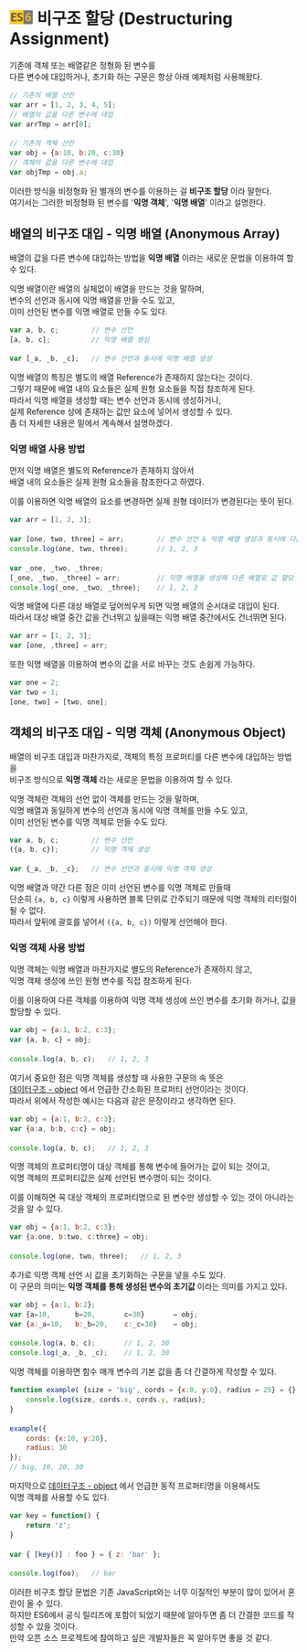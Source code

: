 # <img src="../../image/es6.png" height="25" title="ECMAScript6"> 비구조 할당 (Destructuring Assignment)

기존에 객체 또는 배열같은 정형화 된 변수를  
다른 변수에 대입하거나, 초기화 하는 구문은 항상 아래 예제처럼 사용해왔다.  

```js
// 기존의 배열 선언
var arr = [1, 2, 3, 4, 5];
// 배열의 값을 다른 변수에 대입
var arrTmp = arr[0];

// 기존의 객체 선언
var obj = {a:10, b:20, c:30}
// 객체의 값을 다른 변수에 대입
var objTmp = obj.a;
```

이러한 방식을 비정형화 된 별개의 변수를 이용하는 걸 **비구조 할당** 이라 말한다.  
여기서는 그러한 비정형화 된 변수를 '**익명 객체**', '**익명 배열**' 이라고 설명한다.

## 배열의 비구조 대입 - 익명 배열 (Anonymous Array)
배열의 값을 다른 변수에 대입하는 방법을 **익명 배열** 이라는 새로운 문법을 이용하여 할 수 있다.

익명 배열이란 배열의 실체없이 배열을 만드는 것을 말하며,  
변수의 선언과 동시에 익명 배열을 만들 수도 있고,  
이미 선언된 변수를 익명 배열로 만들 수도 있다.

```js
var a, b, c;		// 변수 선언
[a, b, c];			// 익명 배열 생성

var [_a, _b, _c];	// 변수 선언과 동시에 익명 배열 생성
```

익명 배열의 특징은 별도의 배열 Reference가 존재하지 않는다는 것이다.  
그렇기 때문에 배열 내의 요소들은 실제 원형 요소들을 직접 참조하게 된다.  
따라서 익명 배열을 생성할 때는 변수 선언과 동시에 생성하거나,  
실제 Reference 상에 존재하는 값만 요소에 넣어서 생성할 수 있다.  
좀 더 자세한 내용은 밑에서 계속해서 설명하겠다.

### 익명 배열 사용 방법
먼저 익명 배열은 별도의 Reference가 존재하지 않아서  
배열 내의 요소들은 실제 원형 요소들을 참조한다고 하였다.  

이를 이용하면 익명 배열의 요소를 변경하면 실제 원형 데이터가 변경된다는 뜻이 된다.  
```js
var arr = [1, 2, 3];

var [one, two, three] = arr;		// 변수 선언 & 익명 배열 생성과 동시에 다른 배열로 초기화
console.log(one, two, three);		// 1, 2, 3

var _one, _two, _three;	
[_one, _two, _three] = arr;			// 익명 배열을 생성해 다른 배열로 값 할당
console.log(_one, _two, _three);	// 1, 2, 3
```

익명 배열에 다른 대상 배열로 덮어씌우게 되면 익명 배열의 순서대로 대입이 된다.  
따라서 대상 배열 중간 값을 건너뛰고 싶을때는 익명 배열 중간에서도 건너뛰면 된다.
```js
var arr = [1, 2, 3];
var [one, ,three] = arr;
```

또한 익명 배열을 이용하여 변수의 값을 서로 바꾸는 것도 손쉽게 가능하다.
```js
var one = 2;
var two = 1;
[one, two] = [two, one];
```

## 객체의 비구조 대입 - 익명 객체 (Anonymous Object)
배열의 비구조 대입과 마찬가지로, 객체의 특정 프로퍼티를 다른 변수에 대입하는 방법을  
비구조 방식으로 **익명 객체** 라는 새로운 문법을 이용하여 할 수 있다.

익명 객체란 객체의 선언 없이 객체를 만드는 것을 말하며,  
익명 배열과 동일하게 변수의 선언과 동시에 익명 객체를 만들 수도 있고,  
이미 선언된 변수를 익명 객체로 만들 수도 있다.  

```js
var a, b, c;		// 변수 선언
({a, b, c});		// 익명 객체 생성

var {_a, _b, _c};	// 변수 선언과 동시에 익명 객체 생성
```
익명 배열과 약간 다른 점은 이미 선언된 변수를 익명 객체로 만들때  
단순히 `{a, b, c}` 이렇게 사용하면 블록 단위로 간주되기 때문에 익명 객체의 리터럴이 될 수 없다.  
따라서 앞뒤에 괄호를 넣어서 `({a, b, c})` 이렇게 선언해야 한다.

### 익명 객체 사용 방법
익명 객체는 익명 배열과 마찬가지로 별도의 Reference가 존재하지 않고,  
익명 객체 생성에 쓰인 원형 변수를 직접 참조하게 된다.  

이를 이용하여 다른 객체를 이용하여 익명 객체 생성에 쓰인 변수를 초기화 하거나, 값을 할당할 수 있다.
```js
var obj = {a:1, b:2, c:3};
var {a, b, c} = obj;

console.log(a, b, c);	// 1, 2, 3
```

여기서 중요한 점은 익명 객체를 생성할 때 사용한 구문의 속 뜻은  
[데이터구조 - object](../04-datastructure.ko-KR.md#object) 에서 언급한 간소화된 프로퍼티 선언이라는 것이다.  
따라서 위에서 작성한 예시는 다음과 같은 문장이라고 생각하면 된다.
```js
var obj = {a:1, b:2, c:3};
var {a:a, b:b, c:c} = obj;

console.log(a, b, c);	// 1, 2, 3
```

익명 객체의 프로퍼티명이 대상 객체를 통해 변수에 들어가는 값이 되는 것이고,  
익명 객체의 프로퍼티값은 실제 선언된 변수명이 되는 것이다.

이를 이해하면 꼭 대상 객체의 프로퍼티명으로 된 변수만 생성할 수 있는 것이 아니라는 것을 알 수 있다. 
```js
var obj = {a:1, b:2, c:3};
var {a:one, b:two, c:three} = obj;

console.log(one, two, three);	// 1, 2, 3
```

추가로 익명 객체 선언 시 값을 초기화하는 구문을 넣을 수도 있다.  
이 구문의 의미는 **익명 객체를 통해 생성된 변수의 초기값** 이라는 의미를 가지고 있다.
```js
var obj = {a:1, b:2};
var {a=10,		b=20,		c=30}		= obj;
var {a:_a=10,	b:_b=20,	c:_c=30}	= obj;

console.log(a, b, c);		// 1, 2, 30
console.log(_a, _b, _c);	// 1, 2, 30
```

익명 객체를 이용하면 함수 매개 변수의 기본 값을 좀 더 간결하게 작성할 수 있다.
```js
function example( {size = 'big', cords = {x:0, y:0}, radius = 25} = {} ) {
	console.log(size, cords.x, cords.y, radius);
}

example({
	cords: {x:10, y:20},
	radius: 30
});
// big, 10, 20, 30
```

마지막으로 [데이터구조 - object](../04-datastructure.ko-KR.md#object) 에서 언급한 동적 프로퍼티명을 이용해서도  
익명 객체를 사용할 수도 있다.
```js
var key = function() {
	return 'z';
}

var { [key()] : foo } = { z: 'bar' };

console.log(foo);	// bar
```

이러한 비구조 할당 문법은 기존 JavaScript와는 너무 이질적인 부분이 많이 있어서 혼란이 올 수 있다.  
하지만 ES6에서 공식 릴리즈에 포함이 되었기 때문에 알아두면 좀 더 간결한 코드를 작성할 수 있을 것이다.  
만약 오픈 소스 프로젝트에 참여하고 싶은 개발자들은 꼭 알아두면 좋을 것 같다.